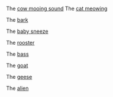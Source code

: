 The [cow mooing sound](https://commons.wikimedia.org/wiki/File:Sound_Ideas,_COW_-_SINGLE_MOO,_ANIMAL_02.wavThe )
The [cat meowing](https://commons.wikimedia.org/wiki/File:Meow_domestic_cat.ogg)

The [bark](https://commons.wikimedia.org/wiki/File:En-us-bark.ogg)

The [baby sneeze](https://commons.wikimedia.org/wiki/File:Baby_sneeze.ogg)

The [rooster](https://commons.wikimedia.org/wiki/File:En-cock-a-doodle-doo.oga)

The [bass](https://commons.wikimedia.org/wiki/File:Heavy_metal_gallop_on_bass_with_a_pick.ogg)

The [goat](https://commons.wikimedia.org/wiki/File:Herd_of_goats_bleating.ogg)

The [geese](https://commons.wikimedia.org/wiki/File:Geese_Honking_(loud).ogg)

The [alien](https://commons.wikimedia.org/wiki/File:Comic_or_50ties_sci_fi_ufo.ogg)
